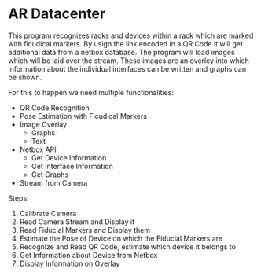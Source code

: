 # AR Datacenter

This program recognizes racks and devices within a rack which are marked with ficudical markers. By usign the link encoded in a QR Code it will get additional data from a netbox database. The program will load images which will be laid over the stream. These images are an overley into which information about the individual interfaces can be written and graphs can be shown.

For this to happen we need multiple functionalities:
 - QR Code Recognition
 - Pose Estimation with Ficudical Markers
 - Image Overlay
    - Graphs
    - Text
- Netbox API
    - Get Device Information
    - Get Interface Information
    - Get Graphs
- Stream from Camera

Steps: 
1. Calibrate Camera
1. Read Camera Stream and Display it
2. Read Fiducial Markers and Display them
3. Estimate the Pose of Device on which the Fiducial Markers are
5. Recognize and Read QR Code, estimate which device it belongs to
6. Get Information about Device from Netbox
7. Display Information on Overlay

